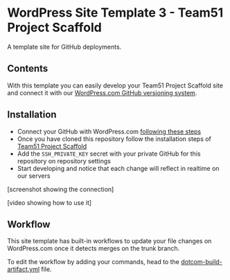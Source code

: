 # WordPress Site Template 3 - Team51 Project Scaffold

A template site for GitHub deployments.

## Contents

With this template you can easily develop your Team51 Project Scaffold site and connect it with our [WordPress.com GitHub versioning system](https://wordpress.com/support/deploy-from-github-workflow).

## Installation

- Connect your GitHub with WordPress.com [following these steps](https://wordpress.com/support/deploy-from-github-workflow)
- Once you have cloned this repository follow the installation steps of [Team51 Project Scaffold](https://github.com/a8cteam51/team51-project-scaffold)
- Add the `SSH_PRIVATE_KEY` secret with your private GitHub for this repository on repository settings
- Start developing and notice that each change will reflect in realtime on our servers

[screenshot showing the connection]

[video showing how to use it]

## Workflow

This site template has built-in workflows to update your file changes on WordPress.com once it detects merges on the trunk branch.

To edit the workflow by adding your commands, head to the [dotcom-build-artifact.yml](./.github/workflows/dotcom-build-artifact.yml) file.
